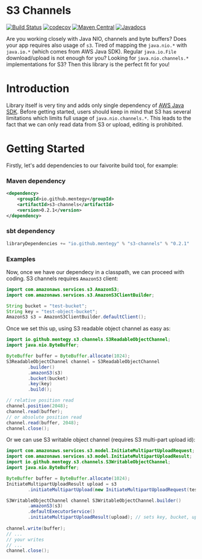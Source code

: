# S3 Channels
[![Build Status](https://travis-ci.org/mentegy/s3-channels.svg?branch=master)](https://travis-ci.org/mentegy/s3-channels)
[![codecov](https://codecov.io/gh/mentegy/s3-channels/branch/master/graph/badge.svg)](https://codecov.io/gh/mentegy/s3-channels)
[![Maven Central](https://maven-badges.herokuapp.com/maven-central/io.github.mentegy/s3-channels/badge.svg)](https://maven-badges.herokuapp.com/maven-central/io.github.mentegy/s3-channels)
[![Javadocs](https://www.javadoc.io/badge/io.github.mentegy/s3-channels.svg)](https://www.javadoc.io/doc/io.github.mentegy/s3-channels)

Are you working closely with Java NIO, channels and byte buffers? Does your app requires also usage of `s3`. Tired of mapping the `java.nio.*` with `java.io.*` (which comes from AWS Java SDK). Regular `java.io.File` download/upload is not enough for you? Looking for `java.nio.channels.*` implementations for S3? Then this library is the perfect fit for you!

# Introduction
Library itself is very tiny and adds only single dependency of [AWS Java SDK](https://github.com/aws/aws-sdk-java).
Before getting started, users should keep in mind that S3 has several limitations which limits full usage of `java.nio.channels.*`. This leads to the fact that we can only read data from S3 or upload, editing is prohibited.

# Getting Started
Firstly, let's add dependencies to our faivorite build tool, for example:
### Maven dependency
```xml
<dependency>
    <groupId>io.github.mentegy</groupId>
    <artifactId>s3-channels</artifactId>
    <version>0.2.1</version>
</dependency>
```
### sbt dependency
```scala
libraryDependencies += "io.github.mentegy" % "s3-channels" % "0.2.1"
```

### Examples

Now, once we have our dependecy in a classpath, we can proceed with coding. S3 channels requires `AmazonS3` client:
```java
import com.amazonaws.services.s3.AmazonS3;
import com.amazonaws.services.s3.AmazonS3ClientBuilder;

String bucket = "test-bucket";
String key = "test-object-bucket";
AmazonS3 s3 = AmazonS3ClientBuilder.defaultClient();
```
Once we set this up, using S3 readable object channel as easy as:
```java
import io.github.mentegy.s3.channels.S3ReadableObjectChannel;
import java.nio.ByteBuffer;

ByteBuffer buffer = ByteBuffer.allocate(1024);
S3ReadableObjectChannel channel = S3ReadableObjectChannel
        .builder()
        .amazonS3(s3)
        .bucket(bucket)
        .key(key)
        .build();

// relative position read
channel.position(2048);
channel.read(buffer);
// or absolute position read
channel.read(buffer, 2048);
channel.close();
```

Or we can use S3 writable object channel (requires S3 multi-part upload id):
```java
import com.amazonaws.services.s3.model.InitiateMultipartUploadRequest;
import com.amazonaws.services.s3.model.InitiateMultipartUploadResult;
import io.github.mentegy.s3.channels.S3WritableObjectChannel;
import java.nio.ByteBuffer;

ByteBuffer buffer = ByteBuffer.allocate(1024);
InitiateMultipartUploadResult upload = s3
        .initiateMultipartUpload(new InitiateMultipartUploadRequest(testBucket, key));

S3WritableObjectChannel channel S3WritableObjectChannel.builder()
        .amazonS3(s3)
        .defaultExecutorService()
        .initiateMultipartUploadResult(upload); // sets key, bucket, upload id for you
        
channel.write(buffer);
// ...
// your writes
// ...
channel.close();
```
